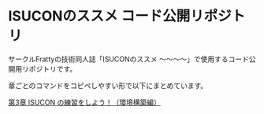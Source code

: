 # ISUCONのススメ コード公開リポジトリ
サークルFrattyの技術同人誌「ISUCONのススメ ～～～～」で使用するコード公開用リポジトリです。

章ごとのコマンドをコピペしやすい形で以下にまとめています。

[第3章 ISUCON の練習をしよう！（環境構築編）](snippet/ch03.md)



